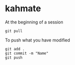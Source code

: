 # kahmate

At the beginning of a session

    git pull
    
 To push what you have modified

    git add .
    git commit -m "Name"
    git push
   
